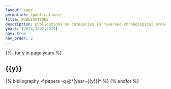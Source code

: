 ```yaml
---
layout: page
permalink: /publications/
title: PUBLICATIONS
description: publications by categories in reversed chronological order. generated by jekyll-scholar.
years: [2023,2022,2019]
nav: true
nav_order: 2
---
```

<!-- _pages/publications.md -->
<div class="publications">

{%- for y in page.years %}
  <h2 class="year">{{y}}</h2>
  {% bibliography -f papers -q @*[year={{y}}]* %}
{% endfor %}

</div>
